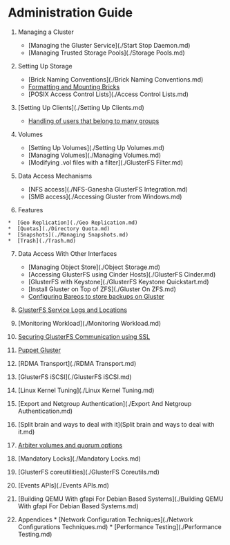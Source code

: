# Administration Guide

1. Managing a Cluster

	*  [Managing the Gluster Service](./Start Stop Daemon.md)
	*  [Managing Trusted Storage Pools](./Storage Pools.md)
       
2. Setting Up Storage

	*  [Brick Naming Conventions](./Brick Naming Conventions.md)
	*  [Formatting and Mounting Bricks](./formatting-and-mounting-bricks.md)
	*  [POSIX Access Control Lists](./Access Control Lists.md)
       
3.  [Setting Up Clients](./Setting Up Clients.md)
	*  [Handling of users that belong to many groups](./Handling-of-users-with-many-groups.md)
       
4.  Volumes

	*  [Setting Up Volumes](./Setting Up Volumes.md)
	*  [Managing Volumes](./Managing Volumes.md)
	*  [Modifying .vol files with a filter](./GlusterFS Filter.md)
	
5. Data Access Mechanisms 
	*  [NFS access](./NFS-Ganesha GlusterFS Integration.md)
	*  [SMB access](./Accessing Gluster from Windows.md)

6.   Features

	*  [Geo Replication](./Geo Replication.md)
	*  [Quotas](./Directory Quota.md)
	*  [Snapshots](./Managing Snapshots.md)
	*  [Trash](./Trash.md)


7. Data Access With Other Interfaces

	*  [Managing Object Store](./Object Storage.md)
	*  [Accessing GlusterFS using Cinder Hosts](./GlusterFS Cinder.md)
	*  [GlusterFS with Keystone](./GlusterFS Keystone Quickstart.md)
	*  [Install Gluster on Top of ZFS](./Gluster On ZFS.md)
	*  [Configuring Bareos to store backups on Gluster](./Bareos.md)
	
8.  [GlusterFS Service Logs and Locations](./Logging.md)

9.  [Monitoring Workload](./Monitoring Workload.md)

10.  [Securing GlusterFS Communication using SSL](./SSL.md)	
	
11.  [Puppet Gluster](./Puppet.md)

12.  [RDMA Transport](./RDMA Transport.md)
	
13.  [GlusterFS iSCSI](./GlusterFS iSCSI.md)

14.  [Linux Kernel Tuning](./Linux Kernel Tuning.md)

15.  [Export and Netgroup Authentication](./Export And Netgroup Authentication.md)


16.  [Split brain and ways to deal with it](Split brain and ways to deal with it.md)

17.  [Arbiter volumes and quorum options](./arbiter-volumes-and-quorum.md)

18.  [Mandatory Locks](./Mandatory Locks.md)

19.  [GlusterFS coreutilities](./GlusterFS Coreutils.md)

20.  [Events APIs](./Events APIs.md)

21.  [Building QEMU With gfapi For Debian Based Systems](./Building QEMU With gfapi For Debian Based Systems.md)

22.  Appendices
	*  [Network Configuration Techniques](./Network Configurations Techniques.md)
	*  [Performance Testing](./Performance Testing.md)
